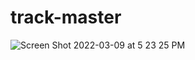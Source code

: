 # track-master
![Screen Shot 2022-03-09 at 5 23 25 PM](https://user-images.githubusercontent.com/98237579/157548344-0d9aaefc-5fdb-473c-8644-8007067e043e.png)
